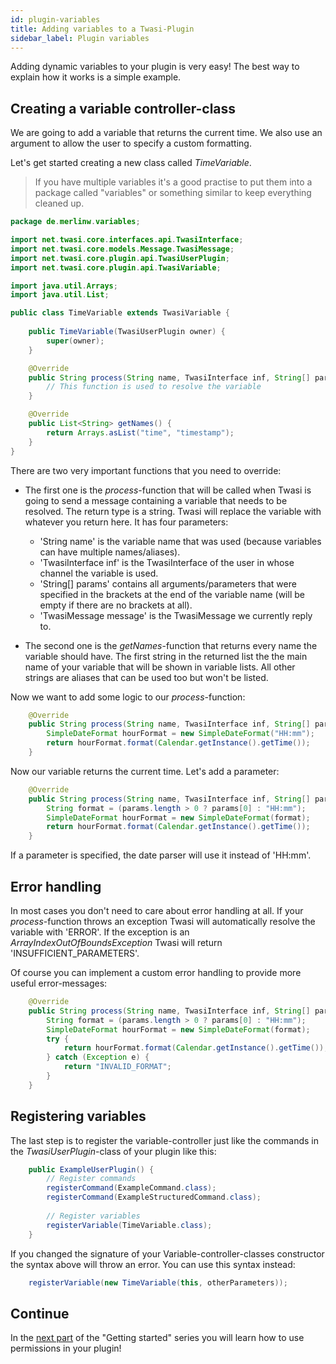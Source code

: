 ```yaml
---
id: plugin-variables
title: Adding variables to a Twasi-Plugin
sidebar_label: Plugin variables
---
```


Adding dynamic variables to your plugin is very easy! The best way to explain how it works is a simple example.

## Creating a variable controller-class

We are going to add a variable that returns the current time. We also use an argument to allow the user to specify a custom formatting.

Let's get started creating a new class called *TimeVariable*.

> If you have multiple variables it's a good practise to put them into a package called "variables" or something similar to keep everything cleaned up. 

```java
package de.merlinw.variables;

import net.twasi.core.interfaces.api.TwasiInterface;
import net.twasi.core.models.Message.TwasiMessage;
import net.twasi.core.plugin.api.TwasiUserPlugin;
import net.twasi.core.plugin.api.TwasiVariable;

import java.util.Arrays;
import java.util.List;

public class TimeVariable extends TwasiVariable {
    
    public TimeVariable(TwasiUserPlugin owner) {
        super(owner);
    }

    @Override
    public String process(String name, TwasiInterface inf, String[] params, TwasiMessage message) {
        // This function is used to resolve the variable
    }

    @Override
    public List<String> getNames() {
        return Arrays.asList("time", "timestamp");
    }
}
```

There are two very important functions that you need to override:

- The first one is the *process*-function that will be called when Twasi is going to send a message containing a variable that needs to be resolved. The return type is a string. Twasi will replace the variable with whatever you return here. It has four parameters:
  - 'String name' is the variable name that was used (because variables can have multiple names/aliases).
  - 'TwasiInterface inf' is the TwasiInterface of the user in whose channel the variable is used.
  - 'String[] params' contains all arguments/parameters that were specified in the brackets at the end of the variable name (will be empty if there are no brackets at all).
  - 'TwasiMessage message' is the TwasiMessage we currently reply to.

- The second one is the *getNames*-function that returns every name the variable should have. The first string in the returned list the the main name of your variable that will be shown in variable lists. All other strings are aliases that can be used too but won't be listed.

Now we want to add some logic to our *process*-function:

```java
    @Override
    public String process(String name, TwasiInterface inf, String[] params, TwasiMessage message) {
        SimpleDateFormat hourFormat = new SimpleDateFormat("HH:mm");
        return hourFormat.format(Calendar.getInstance().getTime());
    }
```

Now our variable returns the current time. Let's add a parameter:

```java
    @Override
    public String process(String name, TwasiInterface inf, String[] params, TwasiMessage message) {
        String format = (params.length > 0 ? params[0] : "HH:mm");
        SimpleDateFormat hourFormat = new SimpleDateFormat(format);
        return hourFormat.format(Calendar.getInstance().getTime());
    }
```

If a parameter is specified, the date parser will use it instead of 'HH:mm'.

## Error handling

In most cases you don't need to care about error handling at all. If your *process*-function throws an exception Twasi will automatically resolve the variable with 'ERROR'. If the exception is an *ArrayIndexOutOfBoundsException* Twasi will return 'INSUFFICIENT_PARAMETERS'.

Of course you can implement a custom error handling to provide more useful error-messages:

```java
    @Override
    public String process(String name, TwasiInterface inf, String[] params, TwasiMessage message) {
        String format = (params.length > 0 ? params[0] : "HH:mm");
        SimpleDateFormat hourFormat = new SimpleDateFormat(format);
        try {
            return hourFormat.format(Calendar.getInstance().getTime());
        } catch (Exception e) {
            return "INVALID_FORMAT";
        }
    }
```

## Registering variables

The last step is to register the variable-controller just like the commands in the *TwasiUserPlugin*-class of your plugin like this:

```java
    public ExampleUserPlugin() {
        // Register commands
        registerCommand(ExampleCommand.class);
        registerCommand(ExampleStructuredCommand.class);
        
        // Register variables
        registerVariable(TimeVariable.class);
    }
```

If you changed the signature of your Variable-controller-classes constructor the syntax above will throw an error. You can use this syntax instead:

```java
    registerVariable(new TimeVariable(this, otherParameters));
```

## Continue

In the [next part](/docs/getting-started/plugin-permissions) of the "Getting started" series you will learn how to use permissions in your plugin!